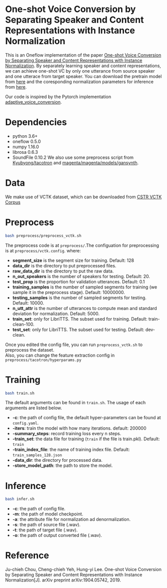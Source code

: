 # One-shot Voice Conversion by Separating Speaker and Content Representations with Instance Normalization
This is an Oneflow implementation of the paper [One-shot Voice Conversion by Separating Speaker and Content Representations with Instance Normalization](https://arxiv.org/abs/1904.05742). By separately learning speaker and content representations, we can achieve one-shot VC by only one utterance from source speaker and one utterace from target speaker. You can download the pretrain model from [here](https://oneflow-public.oss-cn-beijing.aliyuncs.com/model_zoo/audio/Adaptive_Voice_Conversion.zip) and the coresponding normalization parameters for inference from [here](https://oneflow-public.oss-cn-beijing.aliyuncs.com/datasets/models/Audio/attr.zip).

Our code is inspired by the Pytorch implementation [adaptive_voice_conversion](https://github.com/jjery2243542/adaptive_voice_conversion).


# Dependencies
- python 3.6+
- oneflow 0.5.0
- numpy 1.16.0
- librosa 0.6.3
- SoundFile 0.10.2 
We also use some preprocess script from [Kyubyong/tacotron](https://github.com/Kyubyong/tacotron) and [magenta/magenta/models/gansynth](https://github.com/tensorflow/magenta/tree/master/magenta/models/gansynth).

# Data
We make use of VCTK dataset, which can be downloaded from  [CSTR VCTK Corpus](https://homepages.inf.ed.ac.uk/jyamagis/page3/page58/page58.html)

# Preprocess
```bash
bash preprocess/preprocess_vctk.sh
```
The preprocess code is at `preprocess/`.The configuation for preprocessing is at `preprocess/vctk.config`. 
where:
- **segment\_size** is the segment size for training. Default: 128
- **data\_dir** is the directory to put preprocessed files. 
- **raw\_data\_dir** is the directory to put the raw data. 
- **n_out_speakers** is the number of speakers for testing. Default: 20.
- **test\_prop** is the proportion for validation utterances. Default: 0.1
- **training\_samples** is the number of sampled segments for training (we sample it in the preprocess stage). Default: 10000000.
- **testing_samples** is the number of sampled segments for testing. Default: 10000.
- **n\_utt\_attr** is the number of utterances to compute mean and standard deviation for normalization. Default: 5000.
- **train_set**: only for LibriTTS. The subset used for training. Default: train-clean-100.
- **test_set**: only for LibriTTS. The subset used for testing. Default: dev-clean.

Once you edited the config file, you can run `preprocess_vctk.sh`  to preprocess the dataset. 
<br>
Also, you can change the feature extraction config in `preprocess/tacotron/hyperparams.py`

# Training
```bash
bash train.sh
```
The default arguments can be found in `train.sh`. The usage of each arguments are listed below. 
- **-c**: the path of config file, the default hyper-parameters can be found at `config.yaml`.
- **-iters**: train the model with how many iterations. default: 200000
- **-summary_steps**: record training loss every n steps.
- **-train_set**: the data file for training (`train` if the file is train.pkl). Default: `train`
- **-train_index_file**: the name of training index file. Default: `train_samples_128.json`
- **-data_dir**: the directory for processed data.
- **-store_model_path**: the path to store the model.

# Inference
```bash
bash infer.sh
```
- **-c**: the path of config file.
- **-m**: the path of model checkpoint.
- **-a**: the attribute file for normalization ad denormalization.
- **-s**: the path of source file (.wav).
- **-t**: the path of target file (.wav).
- **-o**: the path of output converted file (.wav).

# Reference
Ju-chieh Chou, Cheng-chieh Yeh, Hung-yi Lee. One-shot Voice Conversion by Separating Speaker and Content Representations with Instance Normalization[J]. arXiv preprint arXiv:1904.05742, 2019.
